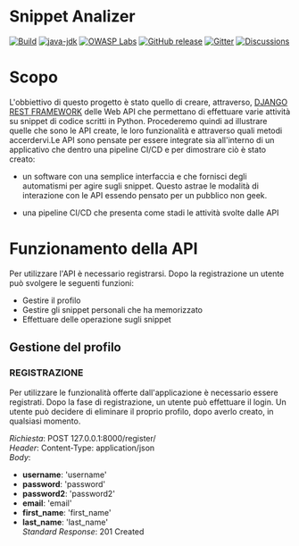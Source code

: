 # Snippet Analizer

[![Build](https://github.com/WebGoat/WebGoat/actions/workflows/build.yml/badge.svg?branch=develop)](https://github.com/WebGoat/WebGoat/actions/workflows/build.yml)
[![java-jdk](https://img.shields.io/badge/java%20jdk-17-green.svg)](https://jdk.java.net/)
[![OWASP Labs](https://img.shields.io/badge/OWASP-Lab%20project-f7b73c.svg)](https://owasp.org/projects/)
[![GitHub release](https://img.shields.io/github/release/WebGoat/WebGoat.svg)](https://github.com/WebGoat/WebGoat/releases/latest)
[![Gitter](https://badges.gitter.im/OWASPWebGoat/community.svg)](https://gitter.im/OWASPWebGoat/community?utm_source=badge&utm_medium=badge&utm_campaign=pr-badge)
[![Discussions](https://img.shields.io/github/discussions/WebGoat/WebGoat)](https://github.com/WebGoat/WebGoat/discussions)

# Scopo

L'obbiettivo di questo progetto è stato quello di creare, attraverso, [DJANGO REST FRAMEWORK](https://www.django-rest-framework.org/) delle Web API che permettano di effettuare varie attività su snippet di codice scritti in Python. Procederemo quindi
ad illustrare quelle che sono le API create, le loro funzionalità e attraverso quali metodi accerdervi.Le API sono pensate per
essere integrate sia all'interno di un applicativo che dentro una pipeline CI/CD e per dimostrare ciò è stato creato:

 - un software con una semplice interfaccia e che fornisci degli automatismi per agire sugli snippet. Questo
  astrae le modalità di interazione con le API essendo pensato per un pubblico non geek.

- una pipeline CI/CD che presenta come stadi le attività svolte dalle API

# Funzionamento della API

Per utilizzare l'API è necessario registrarsi. Dopo la registrazione un utente può svolgere le seguenti funzioni:
- Gestire il profilo
- Gestire gli snippet personali che ha memorizzato
- Effettuare delle operazione sugli snippet

## Gestione del profilo

### REGISTRAZIONE
Per utilizzare le funzionalità offerte dall'applicazione è necessario essere registrati. Dopo la fase di registrazione, un utente può effettuare il login. Un utente può decidere di eliminare il proprio profilo, dopo averlo creato, in qualsiasi momento.

*Richiesta*: POST 127.0.0.1:8000/register/  
*Header*: Content-Type: application/json    
*Body*:  
- **username**: 'username'
- **password**: 'password'
- **password2**: 'password2'
- **email**: 'email'
- **first_name**: 'first_name'
- **last_name**: 'last_name'  
*Standard Response*: 201 Created

